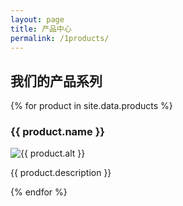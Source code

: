 ```yaml
---
layout: page
title: 产品中心
permalink: /1products/
---
```


<h2>我们的产品系列</h2>

<div class="product-grid">
  {% for product in site.data.products %}
    <div class="product-item">
      <h3>{{ product.name }}</h3>
      <img src="{{ product.image }}" alt="{{ product.alt }}" style="max-width: 100%; height: auto;">
      <p>{{ product.description }}</p>
    </div>
  {% endfor %}
</div>

